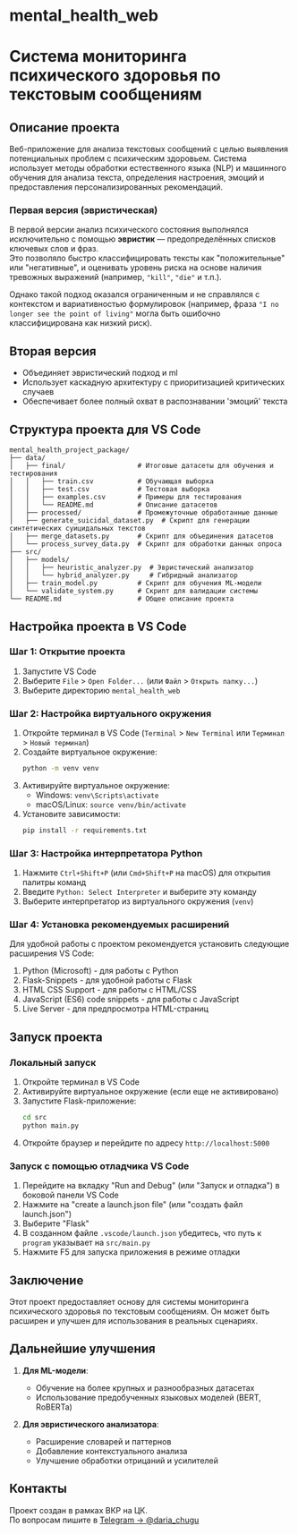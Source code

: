 # mental_health_web
# Система мониторинга психического здоровья по текстовым сообщениям

## Описание проекта

Веб-приложение для анализа текстовых сообщений с целью выявления потенциальных проблем с психическим здоровьем. Система использует методы обработки естественного языка (NLP) и машинного обучения для анализа текста, определения настроения, эмоций и предоставления персонализированных рекомендаций.

### Первая версия (эвристическая)

В первой версии анализ психического состояния выполнялся исключительно с помощью **эвристик** — предопределённых списков ключевых слов и фраз.  
Это позволяло быстро классифицировать тексты как "положительные" или "негативные", и оценивать уровень риска на основе наличия тревожных выражений (например, `"kill"`, `"die"` и т.п.).

Однако такой подход оказался ограниченным и не справлялся с контекстом и вариативностью формулировок (например, фраза `"I no longer see the point of living"` могла быть ошибочно классифицирована как низкий риск).

## Вторая версия 
   - Объединяет эвристический подход и ml
   - Использует каскадную архитектуру с приоритизацией критических случаев
   - Обеспечивает более полный охват в распознавании 'эмоций' текста

## Структура проекта для VS Code

```
mental_health_project_package/
├── data/
│   ├── final/                  # Итоговые датасеты для обучения и тестирования
│   │   ├── train.csv           # Обучающая выборка
│   │   ├── test.csv            # Тестовая выборка
│   │   ├── examples.csv        # Примеры для тестирования
│   │   └── README.md           # Описание датасетов
│   ├── processed/              # Промежуточные обработанные данные
│   ├── generate_suicidal_dataset.py  # Скрипт для генерации синтетических суицидальных текстов
│   ├── merge_datasets.py       # Скрипт для объединения датасетов
│   └── process_survey_data.py  # Скрипт для обработки данных опроса
├── src/
│   ├── models/
│   │   ├── heuristic_analyzer.py  # Эвристический анализатор
│   │   └── hybrid_analyzer.py     # Гибридный анализатор
│   ├── train_model.py          # Скрипт для обучения ML-модели
│   └── validate_system.py      # Скрипт для валидации системы
└── README.md                   # Общее описание проекта
```

## Настройка проекта в VS Code

### Шаг 1: Открытие проекта

1. Запустите VS Code
2. Выберите `File` > `Open Folder...` (или `Файл` > `Открыть папку...`)
3. Выберите директорию `mental_health_web`

### Шаг 2: Настройка виртуального окружения

1. Откройте терминал в VS Code (`Terminal` > `New Terminal` или `Терминал` > `Новый терминал`)
2. Создайте виртуальное окружение:
   ```bash
   python -m venv venv
   ```
3. Активируйте виртуальное окружение:
   - Windows: `venv\Scripts\activate`
   - macOS/Linux: `source venv/bin/activate`
4. Установите зависимости:
   ```bash
   pip install -r requirements.txt
   ```

### Шаг 3: Настройка интерпретатора Python

1. Нажмите `Ctrl+Shift+P` (или `Cmd+Shift+P` на macOS) для открытия палитры команд
2. Введите `Python: Select Interpreter` и выберите эту команду
3. Выберите интерпретатор из виртуального окружения (`venv`)

### Шаг 4: Установка рекомендуемых расширений

Для удобной работы с проектом рекомендуется установить следующие расширения VS Code:

1. Python (Microsoft) - для работы с Python
2. Flask-Snippets - для удобной работы с Flask
3. HTML CSS Support - для работы с HTML/CSS
4. JavaScript (ES6) code snippets - для работы с JavaScript
5. Live Server - для предпросмотра HTML-страниц

## Запуск проекта

### Локальный запуск

1. Откройте терминал в VS Code
2. Активируйте виртуальное окружение (если еще не активировано)
3. Запустите Flask-приложение:
   ```bash
   cd src
   python main.py
   ```
4. Откройте браузер и перейдите по адресу `http://localhost:5000`

### Запуск с помощью отладчика VS Code

1. Перейдите на вкладку "Run and Debug" (или "Запуск и отладка") в боковой панели VS Code
2. Нажмите на "create a launch.json file" (или "создать файл launch.json")
3. Выберите "Flask"
4. В созданном файле `.vscode/launch.json` убедитесь, что путь к `program` указывает на `src/main.py`
5. Нажмите F5 для запуска приложения в режиме отладки

## Заключение

Этот проект предоставляет основу для системы мониторинга психического здоровья по текстовым сообщениям. Он может быть расширен и улучшен для использования в реальных сценариях.

## Дальнейшие улучшения

1. **Для ML-модели**:
   - Обучение на более крупных и разнообразных датасетах
   - Использование предобученных языковых моделей (BERT, RoBERTa)

2. **Для эвристического анализатора**:
   - Расширение словарей и паттернов
   - Добавление контекстуального анализа
   - Улучшение обработки отрицаний и усилителей

## Контакты

Проект создан в рамках ВКР на ЦК.  
По вопросам пишите в [Telegram → @daria_chugu](https://t.me/daria_chugu)
